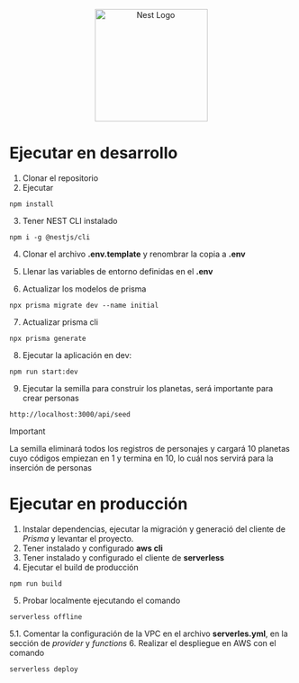 <p align="center">
  <a href="http://nestjs.com/" target="blank"><img src="https://nestjs.com/img/logo-small.svg" width="200" alt="Nest Logo" /></a>
</p>

# Ejecutar en desarrollo

1. Clonar el repositorio
2. Ejecutar
```
npm install
```
3. Tener NEST CLI instalado
```
npm i -g @nestjs/cli
```
4. Clonar el archivo __.env.template__ y renombrar la copia a __.env__

5. Llenar las variables de entorno definidas en el __.env__

6. Actualizar los modelos de prisma
```
npx prisma migrate dev --name initial
```

7. Actualizar prisma cli
```
npx prisma generate
```

8. Ejecutar la aplicación en dev:
```
npm run start:dev
```

9. Ejecutar la semilla para construir los planetas, será importante para crear personas
```
http://localhost:3000/api/seed
```

> [!IMPORTANT]
> La semilla eliminará todos los registros de personajes y cargará 10 planetas cuyo códigos empiezan en 1 y termina en 10, lo cuál nos servirá para la inserción de personas

# Ejecutar en producción
1. Instalar dependencias, ejecutar la migración y generació del cliente de *Prisma* y levantar el proyecto.
2. Tener instalado y configurado __aws cli__
3. Tener instalado y configurado el cliente de __serverless__
4. Ejecutar el build de producción
```
npm run build
```
5. Probar localmente ejecutando el comando
```
serverless offline
```
5.1. Comentar la configuración de la VPC en el archivo __serverles.yml__, en la sección de *provider* y *functions*
6. Realizar el despliegue en AWS con el comando
```
serverless deploy
```